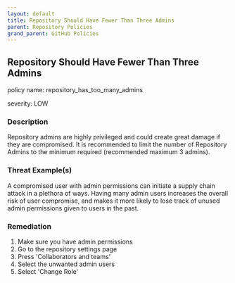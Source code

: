 ```yaml
---
layout: default
title: Repository Should Have Fewer Than Three Admins
parent: Repository Policies
grand_parent: GitHub Policies
---
```



## Repository Should Have Fewer Than Three Admins
policy name: repository_has_too_many_admins

severity: LOW

### Description
Repository admins are highly privileged and could create great damage if they are compromised. It is recommended to limit the number of Repository Admins to the minimum required (recommended maximum 3 admins).

### Threat Example(s)
A compromised user with admin permissions can initiate a supply chain attack in a plethora of ways.
Having many admin users increases the overall risk of user compromise, and makes it more likely to lose track of unused admin permissions given to users in the past.



### Remediation
1. Make sure you have admin permissions
2. Go to the repository settings page
3. Press 'Collaborators and teams'
4. Select the unwanted admin users
5. Select 'Change Role'



